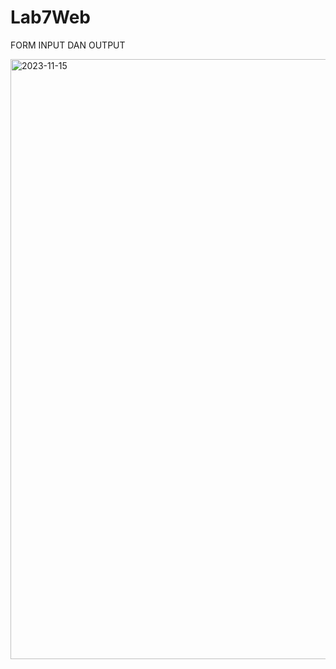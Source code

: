 # Lab7Web

FORM INPUT DAN OUTPUT

<img width="960" alt="2023-11-15" src="https://github.com/Hafidza1/Lab7Web/assets/115520666/2e605602-85be-4bfa-bfba-f4d944faa8c7">






